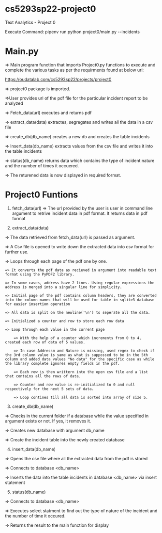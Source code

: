 # cs5293sp22-project0
Text Analytics - Project 0 

Execute Command: pipenv run python project0/main.py --incidents <url>

Main.py
=======
=> Main program function that imports Project0.py functions to execute and complete the various tasks as per the requirments found at below url:

https://oudatalab.com/cs5293sp22/projects/project0

=> project0 package is imported.

=>User provides url of the pdf file for the particular incident report to be analyzed

=> Fetch_data(url) executes and returns pdf

=> extract_data(data) extractes, segregates and writes all the data in a csv file

=> create_db(db_name) creates a new db and creates the table incidents

=> Insert_data(db_name) extracts values from the csv file and writes it into the table incidents

=> status(db_name) returns data which contains the type of incident nature and the number of times it occuered.

=> The returened data is now displayed in required format.

Project0 Funtions
=================
1. fetch_data(url)
=> The url provided by the user is user in command line argument to retrive incident data in pdf format. It returns data in pdf format


2. extract_data(data)

=> The data retrieved from fetch_data(url) is passed as argument.

=> A Csv file is opened to write down the extracted data into csv format for further use.

=> Loops through each page of the pdf one by one.

	=> It converts the pdf data as recieved in argument into readable text format using the PyPDF2 library.

	=> In some cases, address have 2 lines. Using regular expressions the address is merged into a singular line for simplicity.

	=> Initial page of the pdf contains column headers, they are converted into the column names that will be used for table in sqlite3 database for easier insertion operation

	=> All data is split on the newline('\n') to seperate all the data.

	=> Initialized a counter and row to store each row data

	=> Loop through each value in the current page

		=> With the help of a counter which increments from 0 to 4, created each row of data of 5 values.

		=> In case Addressm and Nature is missing, used regex to check if the 3rd column value is same as what is suppossed to be in the 5th column and added data values "No data" for the specific case as while the library complete ignores empty fields in the pdf.

		=> Each row is then writtern into the open csv file and a list that contains all the rows of data.

		=> Counter and row value is re-initialized to 0 and null respectively for the next 5 sets of data.

		=> Loop contines till all data is sorted into array of size 5.


3. create_db(db_name)

=> Checks in the current folder if a database while the value specified in argument exists or not. If yes, it removes it.

=> Creates new database with argument db_name

=> Create the incident table into the newly created database

4. insert_data(db_name)

=> Opens the csv file where all the extracted data from the pdf is stored

=> Connects to database <db_name>

=> Inserts the data into the table incidents in database <db_name> via insert statement 

5. status(db_name) 

=> Connects to database <db_name>

=> Executes select statment to find out the type of nature of the incident and the number of time it occured.

=> Returns the result to the main function for display

